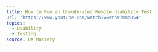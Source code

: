 ```yaml
---
title: How to Run an Unmoderated Remote Usability Test
url: 'https://www.youtube.com/watch?v=vthW7mmn854'
topics:
  - Usability
  - Testing
source: UX Mastery
---
```


